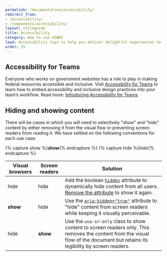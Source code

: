 ```yaml
---
permalink: /documentation/accessibility/
redirect_from:
- /accessibility/
- /components/accessibility/
layout: styleguide
title: Accessibility
category: How to use USWDS
lead: Accessibility tips to help you deliver delightful experiences to all users.
order: 25
---
```


## Accessibility for Teams

Everyone who works on government websites has a role to play in making federal resources accessible and inclusive. Visit [Accessibility for Teams](https://accessibility.digital.gov/) to learn how to embed accessibility and inclusive design practices into your team’s workflow. Read more: [Introducing Accessibility for Teams](https://18f.gsa.gov/2018/07/10/introducing-accessibility-for-teams/).

## Hiding and showing content

There will be cases in which you will need to selectively "show" and "hide"
content by either removing it from the visual flow or preventing screen
readers from reading it. We have settled on the following conventions for each
use case:

{% capture show %}**show**{% endcapture %}
{% capture hide %}_hide_{% endcapture %}

<div class="site-table-wrapper margin-top-4">
  <table class="usa-table--borderless site-table-responsive">
    <thead>
      <tr>
        <th scope="col" class="text-no-wrap">Visual browsers</th>
        <th scope="col" class="text-no-wrap">Screen readers</th>
        <th scope="col" class="text-no-wrap">Solution</th>
      </tr>
    </thead>
    <tr>
      <td scope="row" data-title="Visual browsers">
        <span>
          hide
        </span>
      </td>
      <td data-title="Screen readers">
        <span>
          hide
        </span>
      </td>
      <td data-title="Solution">
        <span>
          Add the boolean <a href="https://developer.mozilla.org/en-US/docs/Web/HTML/Global_attributes/hidden"><code>hidden</code></a> attribute to dynamically hide content from all users. <a href="https://developer.mozilla.org/en-US/docs/Web/API/Element/removeAttribute">Remove the attribute</a> to show it again.
        </span>
      </td>
    </tr>
    <tr>
      <td scope="row" data-title="Visual browsers">
        <span>
          <strong>show</strong>
        </span>
      </td>
      <td data-title="Screen readers">
        <span>
          hide
        </span>
      </td>
      <td data-title="Solution">
        <span>
          Use the <a href="https://developer.mozilla.org/en-US/docs/Web/HTML/Global_attributes/hidden"><code>aria-hidden="true"</code></a> attribute to "hide" content from screen readers while keeping it visually perceivable.
        </span>
      </td>
    </tr>
    <tr>
      <td scope="row" data-title="Visual browsers">
        <span>
          hide
        </span>
      </td>
      <td data-title="Screen readers">
        <span>
          <strong>show</strong>
        </span>
      </td>
      <td data-title="Solution">
        <span>
          Use the <code>usa-sr-only</code> class to show content to screen readers only. This removes the content from the visual flow of the document but retains its legibility by screen readers.
        </span>
      </td>
    </tr>
  </table>
</div>
